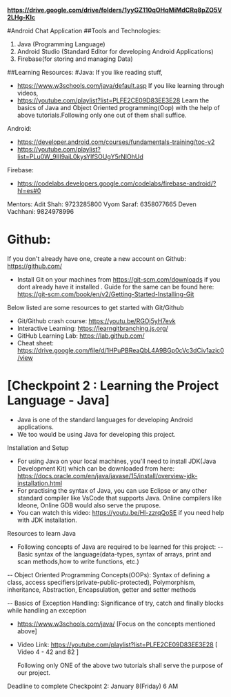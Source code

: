 **https://drive.google.com/drive/folders/1yyGZ110qOHqMiMdCRq8pZO5V2LHg-Klc**

#Android Chat Application
##Tools and Technologies:

1. Java (Programming Language)
2. Android Studio (Standard Editor for developing Android Applications)
3. Firebase(for storing and managing Data)

##Learning Resources:
#Java:
If you like reading stuff, 
- https://www.w3schools.com/java/default.asp
If you like learning through videos,
- https://youtube.com/playlist?list=PLFE2CE09D83EE3E28
Learn the basics of Java and Object Oriented programming(Oop) with the help of
above tutorials.Following only one out of them shall suffice.

Android:
- https://developer.android.com/courses/fundamentals-training/toc-v2
- https://youtube.com/playlist?list=PLu0W_9lII9aiL0kysYlfSOUgY5rNlOhUd

Firebase:
- https://codelabs.developers.google.com/codelabs/firebase-android/?hl=es#0

Mentors:
Adit Shah: 9723285800
Vyom Saraf: 6358077665
Deven Vachhani: 9824978996

# Github:
 If you don't already have one, create a new account on Github: https://github.com/
 - Install Git on your machines from https://git-scm.com/downloads if you dont already have it installed . Guide for the same can be found here: https://git-scm.com/book/en/v2/Getting-Started-Installing-Git

 Below listed are some resources  to get started with Git/Github

 - Git/Github crash course: https://youtu.be/RGOj5yH7evk
 - Interactive Learning: https://learngitbranching.js.org/
 - GitHub Learning Lab: https://lab.github.com/
 - Cheat sheet: https://drive.google.com/file/d/1HPuPBReaQbL4A9BGp0cVc3dCiv1azic0/view
 
 
 # [Checkpoint 2 : Learning the Project Language - Java]

 - Java is one of the standard languages for developing Android applications.
 - We too would be using Java for developing this project.

Installation and Setup

 - For using Java on your local machines, you'll need to install JDK(Java Development Kit) which can be downloaded from here:  https://docs.oracle.com/en/java/javase/15/install/overview-jdk-installation.html
 - For practising the syntax of Java, you can use Eclipse or any other standard compiler like VsCode that supports Java. Online compilers like Ideone, Online GDB would also serve the prupose.
- You can watch this video: https://youtu.be/Hl-zzrqQoSE if you need help with JDK installation.

Resources to learn Java

 - Following concepts of Java are required to be learned for this project:
-- Basic syntax of the language(data-types, syntax of arrays, print and scan methods,how to write functions, etc.)

 -- Object Oriented Programming Concepts(OOPs): Syntax of defining a class, access specifiers(private-public-protected), Polymorphism, inheritance, Abstraction, Encapsulation, getter and setter methods

 -- Basics of Exception Handling: Significance of try, catch and finally blocks while handling an exception

 -  https://www.w3schools.com/java/   [Focus on the concepts mentioned above]

-  Video Link: https://youtube.com/playlist?list=PLFE2CE09D83EE3E28 [ Video 4 - 42 and 82 ]

    Following only ONE of the above two tutorials shall serve the purpose of our project.

Deadline to complete Checkpoint 2: January 8(Friday) 6 AM

